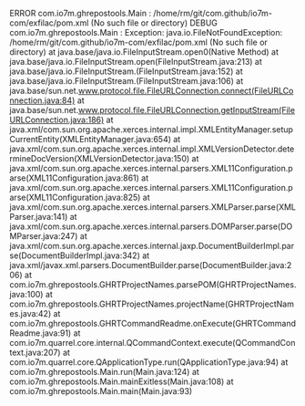 ERROR com.io7m.ghrepostools.Main : /home/rm/git/com.github/io7m-com/exfilac/pom.xml (No such file or directory)
DEBUG com.io7m.ghrepostools.Main : Exception: 
java.io.FileNotFoundException: /home/rm/git/com.github/io7m-com/exfilac/pom.xml (No such file or directory)
	at java.base/java.io.FileInputStream.open0(Native Method)
	at java.base/java.io.FileInputStream.open(FileInputStream.java:213)
	at java.base/java.io.FileInputStream.<init>(FileInputStream.java:152)
	at java.base/java.io.FileInputStream.<init>(FileInputStream.java:106)
	at java.base/sun.net.www.protocol.file.FileURLConnection.connect(FileURLConnection.java:84)
	at java.base/sun.net.www.protocol.file.FileURLConnection.getInputStream(FileURLConnection.java:186)
	at java.xml/com.sun.org.apache.xerces.internal.impl.XMLEntityManager.setupCurrentEntity(XMLEntityManager.java:654)
	at java.xml/com.sun.org.apache.xerces.internal.impl.XMLVersionDetector.determineDocVersion(XMLVersionDetector.java:150)
	at java.xml/com.sun.org.apache.xerces.internal.parsers.XML11Configuration.parse(XML11Configuration.java:861)
	at java.xml/com.sun.org.apache.xerces.internal.parsers.XML11Configuration.parse(XML11Configuration.java:825)
	at java.xml/com.sun.org.apache.xerces.internal.parsers.XMLParser.parse(XMLParser.java:141)
	at java.xml/com.sun.org.apache.xerces.internal.parsers.DOMParser.parse(DOMParser.java:247)
	at java.xml/com.sun.org.apache.xerces.internal.jaxp.DocumentBuilderImpl.parse(DocumentBuilderImpl.java:342)
	at java.xml/javax.xml.parsers.DocumentBuilder.parse(DocumentBuilder.java:206)
	at com.io7m.ghrepostools.GHRTProjectNames.parsePOM(GHRTProjectNames.java:100)
	at com.io7m.ghrepostools.GHRTProjectNames.projectName(GHRTProjectNames.java:42)
	at com.io7m.ghrepostools.GHRTCommandReadme.onExecute(GHRTCommandReadme.java:91)
	at com.io7m.quarrel.core.internal.QCommandContext.execute(QCommandContext.java:207)
	at com.io7m.quarrel.core.QApplicationType.run(QApplicationType.java:94)
	at com.io7m.ghrepostools.Main.run(Main.java:124)
	at com.io7m.ghrepostools.Main.mainExitless(Main.java:108)
	at com.io7m.ghrepostools.Main.main(Main.java:93)
